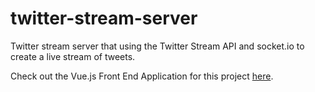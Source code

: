 # twitter-stream-server
Twitter stream server that using the Twitter Stream API and socket.io to create a live stream of tweets.

Check out the Vue.js Front End Application for this project [here](https://github.com/DominicSerranoC14/twitter-stream).
